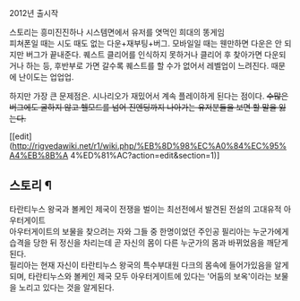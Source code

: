 2012년 출시작

스토리는 흥미진진하나 시스템면에서 유저를 엿먹인 희대의 똥게임  
피쳐폰일 때는 시도 때도 없는 다운+재부팅+버그. 모바일일 때는 웬만하면 다운은 안 되지만 버그가 끝내준다. 퀘스트 클리어를 인식하지
못하거나 클리어 후 찾아가면 다운되거나 하는 등, 후반부로 가면 갈수록 퀘스트를 할 수가 없어서 레벨업이 느려진다. 때문에 난이도는 업업업.

하지만 가장 큰 문제점은. 시나리오가 재밌어서 계속 플레이하게 된다는 점이다. <del>수많은 버그에도 굴하지 않고 헬모드를 넘어 진엔딩까지
나아가는 유저분들을 보면 할 말을 잃는다.</del>

[[edit](http://rigvedawiki.net/r1/wiki.php/%EB%8D%98%EC%A0%84%EC%95%A4%EB%8B%A
4%ED%81%AC?action=edit&section=1)]

## 스토리 ¶

타란티누스 왕국과 볼케인 제국이 전쟁을 벌이는 최선전에서 발견된 전설의 고대유적 아우터게이트  
아우터게이트의 보물을 찾으려는 자와 그들 중 한명이었던 주인공 필리아는 누군가에게 습격을 당한 뒤 정신을 차리는데 곧 자신의 몸이 다른
누군가의 몸과 바뀌었음을 깨닫게 된다.  
필리아는 현재 자신이 타란티누스 왕국의 특수부대원 다크의 몸속에 들어가있음을 알게되며, 타란티누스와 볼케인 제국 모두 아우터게이트에 있다는
'어둠의 보옥'이라는 보물을 노리고 있다는 것을 알게된다.

